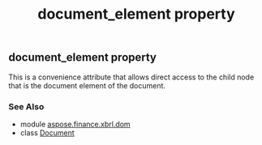 ﻿---
title: document_element property
second_title: Aspose.Finance for Python via .NET API References
description: 
type: docs
weight: 170
url: /python-net/aspose.finance.xbrl.dom/document/document_element/
is_root: false
---

## document_element property


This is a convenience attribute that allows direct access to the child node that is the document element of the document.

### See Also
* module [aspose.finance.xbrl.dom](../../)
* class [Document](/finance/python-net/aspose.finance.xbrl.dom/document)
